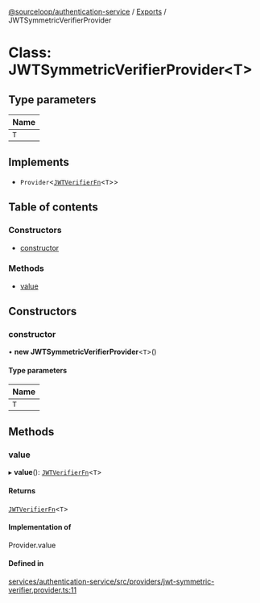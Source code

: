 [@sourceloop/authentication-service](../README.md) / [Exports](../modules.md) / JWTSymmetricVerifierProvider

# Class: JWTSymmetricVerifierProvider<T\>

## Type parameters

| Name |
| :------ |
| `T` |

## Implements

- `Provider`<[`JWTVerifierFn`](../modules.md#jwtverifierfn)<`T`\>\>

## Table of contents

### Constructors

- [constructor](JWTSymmetricVerifierProvider.md#constructor)

### Methods

- [value](JWTSymmetricVerifierProvider.md#value)

## Constructors

### constructor

• **new JWTSymmetricVerifierProvider**<`T`\>()

#### Type parameters

| Name |
| :------ |
| `T` |

## Methods

### value

▸ **value**(): [`JWTVerifierFn`](../modules.md#jwtverifierfn)<`T`\>

#### Returns

[`JWTVerifierFn`](../modules.md#jwtverifierfn)<`T`\>

#### Implementation of

Provider.value

#### Defined in

[services/authentication-service/src/providers/jwt-symmetric-verifier.provider.ts:11](https://github.com/sourcefuse/loopback4-microservice-catalog/blob/53060ad88/services/authentication-service/src/providers/jwt-symmetric-verifier.provider.ts#L11)
